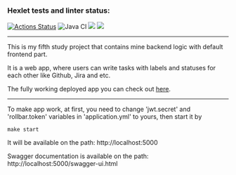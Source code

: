 ### Hexlet tests and linter status:
[![Actions Status](https://github.com/6londo9/java-project-73/workflows/hexlet-check/badge.svg)](https://github.com/6londo9/java-project-73/actions)
![Java CI](https://github.com/6londo9/java-project-73/actions/workflows/Java-CI.yml/badge.svg)
<a href="https://codeclimate.com/github/6londo9/java-project-73/maintainability"><img src="https://api.codeclimate.com/v1/badges/ae1e25de18e8a3f1025a/maintainability" /></a>
<a href="https://codeclimate.com/github/6londo9/java-project-73/test_coverage"><img src="https://api.codeclimate.com/v1/badges/ae1e25de18e8a3f1025a/test_coverage" /></a>

---
This is my fifth study project that contains mine backend logic with default frontend part.

It is a web app, where users can write tasks with labels and statuses for each other like Github, Jira and etc.

The fully working deployed app you can check out [here](https://java-project-73-production-83e0.up.railway.app/).

---
To make app work, at first, you need to change 'jwt.secret' and 'rollbar.token' variables in 'application.yml' to yours, then start it by
```
make start
```
It will be available on the path: http://localhost:5000

Swagger documentation is available on the path: http://localhost:5000/swagger-ui.html